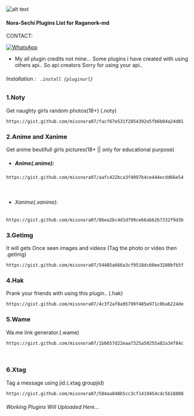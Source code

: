 ![alt text](https://encrypted-tbn0.gstatic.com/images?q=tbn:ANd9GcQ3YUxlP0tXVD4Ljz9zgnje-PJ9NzI4o40O7A&usqp=CAU)
#### Nora-Sechi Plugins List for Raganork-md
CONTACT:

[![WhatsApp](https://img.shields.io/badge/-WhatsApp-4CA143?style=flat&logo=WhatsApp&logoColor=white)](https://wa.me/19479004376?text=*_FromGithub🌿_*)


* My all plugin credits not mine...
Some plugins i have created with using others api.. 
So api creators Sorry for using your api..

###### Installation : ``` .install {pluginurl}```

<!-- PLUGIN LIST-->
### 1.Noty
Get naughty girls random photos(18+)
(.noty)<br>
```sh
https://gist.github.com/missnora07/facf67e531f2854392e5fb6b04a24d01
```
### 2.Anime and Xanime
Get anime beutifull girls pictures(18+ || only for educational purpose)
* ##### Anime(.anime):<br>
```sh
https://gist.github.com/missnora07/aafc422bca3f4097b4ce444ecdd66e54
```
<br>

* ###### Xanime(.xanime):<br>
```sh
https://gist.github.com/missnora07/86ea2bc4d1d799ce66ab62b7332f9d3b
```
### 3.Getimg
It will gets Once seen images and videos
(Tag the photo or video then .getimg)<br>
```sh
https://gist.github.com/missnora07/54485a666a3cf9518dc60ee3280bfb5f
```
### 4.Hak
Prank your friends with using this plugin.. 
(.hak)<br>
```sh
https://gist.github.com/missnora07/4c3f2af8a95799f485e971c0ba6224de
```
### 5.Wame
Wa.me link generator.(.wame)<br>
```sh
https://gist.github.com/missnora07/1bb657d22eaa7325a50255a82a34f84c
```
<br>

### 6.Xtag
Tag a message using jid.(.xtag groupjid)
```sh
https://gist.github.com/missnora07/584aa848b5cc3cf1419454cdc5b18808
```
###### Working Plugins Will Uploaded Here... 
